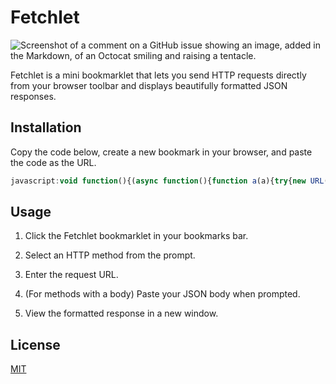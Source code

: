# Fetchlet

![Screenshot of a comment on a GitHub issue showing an image, added in the Markdown, of an Octocat smiling and raising a tentacle.](https://hc-cdn.hel1.your-objectstorage.com/s/v3/54e789e014795d7bfed5ca6784477a4b5bb42298_image.png)

Fetchlet is a mini bookmarklet that lets you send HTTP requests directly from your browser toolbar and displays beautifully formatted JSON responses.

## Installation

Copy the code below, create a new bookmark in your browser, and paste the code as the URL. 

```js
javascript:void function(){(async function(){function a(a){try{new URL(a)}catch(a){return!1}return!0}function b(a){try{JSON.parse(a)}catch(a){return!1}return!0}async function c(a){const b=await axios.get(a);return b.data}async function d(a,b){const c=await axios.post(a,b);return c.data}async function e(a,b){const c=await axios.put(a,b);return c.data}async function f(a,b){const c=await axios.patch(a,b);return c.data}async function g(a){const b=await axios.delete(a);return b.data}function h(a){return a=JSON.stringify(a,null,2),a=a.replace(/"(.*?)":|"(.*?)"/g,a=>a.endsWith(":")?`<span style="font-weight:bold">${a.substring(0,a.length-1)}</span>:`:`<span style="color:green;">${a}</span>`),a=a.replace(/:\s+\d+/g,a=>(a=a.substring(2),`: <span style="color: blue">${a}</span>`)),a=a.replace(/\{|\}/g,a=>`<span style="color: coral">${a}</span>`),a}const i="exit",j=["GET","POST","PUT","PATCH","DELETE"],k=["POST","PUT","PATCH"];console.log("Bookmarklet loaded!");let l=document.createElement("script");l.setAttribute("src","https://cdnjs.cloudflare.com/ajax/libs/axios/1.2.1/axios.min.js"),document.head.appendChild(l),l.onload=async()=>{console.log("Axios loaded!");let l="";for(;-1===j.indexOf(l);){if(l=prompt("Please enter API method (GET/POST/PUT/PATCH/DELETE)","GET"),l===i)return;l=l.toUpperCase()}let m="";for(;!a(m);)if(m=prompt("Please enter API URL","https://example.com/api?id=123"),m===i)return;let n="";if(-1!==k.indexOf(l)){for(;!b(n);){if(n=prompt("Please enter API body (JSON format)","{\"key\":\"value\"}"),n===i)return;if(""===n)break}n=JSON.parse(n)}let o;"GET"===l?o=await c(m):"POST"===l?o=await d(m,n):"PUT"===l?o=await e(m,n):"PATCH"===l?o=await f(m,n):"DELETE"===l&&(o=await g(m)),formatData=h(o);let p=window.open("","_blank");p.document.open(),p.document.write("<!DOCTYPE html><html><head><meta charset=\"utf\u20118\"><title>JSON Response</title></head>"+`<body><pre>${formatData}</pre><button></button></body></html>`),p.document.close()}})()}();
```

## Usage

1. Click the Fetchlet bookmarklet in your bookmarks bar.

2. Select an HTTP method from the prompt.

3. Enter the request URL.

4. (For methods with a body) Paste your JSON body when prompted.

5. View the formatted response in a new window.

## License

[MIT](https://choosealicense.com/licenses/mit/)